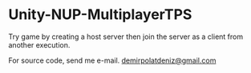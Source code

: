 # Unity-NUP-MultiplayerTPS
Try game by creating a host server then join the server as a client from another execution.


For source code, send me e-mail. demirpolatdeniz@gmail.com
